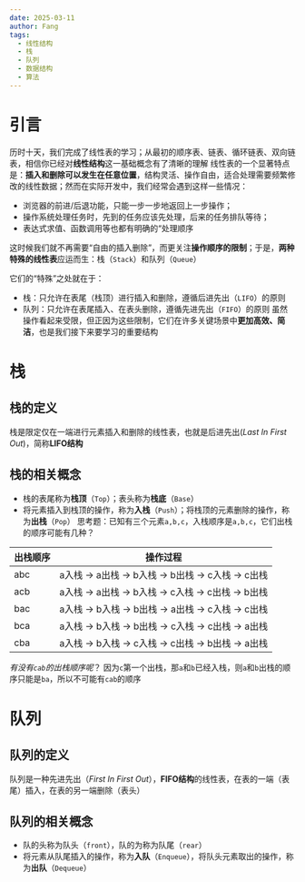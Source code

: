 ```yaml
---
date: 2025-03-11
author: Fang
tags:
  - 线性结构
  - 栈
  - 队列
  - 数据结构
  - 算法
---
```

# 引言
历时十天，我们完成了线性表的学习；从最初的顺序表、链表、循环链表、双向链表，相信你已经对**线性结构**这一基础概念有了清晰的理解
线性表的一个显著特点是：**插入和删除可以发生在任意位置**，结构灵活、操作自由，适合处理需要频繁修改的线性数据；然而在实际开发中，我们经常会遇到这样一些情况：
- 浏览器的前进/后退功能，只能一步一步地返回上一步操作；
- 操作系统处理任务时，先到的任务应该先处理，后来的任务排队等待；
- 表达式求值、函数调用等也都有明确的“处理顺序

这时候我们就不再需要“自由的插入删除”，而更关注**操作顺序的限制**；于是，**两种特殊的线性表**应运而生：栈（`Stack`）和队列（`Queue`）

它们的“特殊”之处就在于：
- 栈：只允许在表尾（栈顶）进行插入和删除，遵循后进先出（`LIFO`）的原则
- 队列：只允许在表尾插入、在表头删除，遵循先进先出（`FIFO`）的原则
虽然操作看起来受限，但正因为这些限制，它们在许多关键场景中**更加高效、简洁**，也是我们接下来要学习的重要结构

# 栈
## 栈的定义
栈是限定仅在一端进行元素插入和删除的线性表，也就是后进先出(*Last In First Out*)，简称**LIFO结构**

## 栈的相关概念
- 栈的表尾称为**栈顶**（`Top`）；表头称为**栈底**（`Base`）
- 将元素插入到栈顶的操作，称为**入栈**（`Push`）；将栈顶的元素删除的操作，称为**出栈**（`Pop`）
思考题：已知有三个元素`a,b,c`，入栈顺序是`a,b,c`，它们出栈的顺序可能有几种？

| 出栈顺序 | 操作过程                                   |
| ---- | -------------------------------------- |
| abc  | a入栈 -> a出栈 -> b入栈 -> b出栈 -> c入栈 -> c出栈 |
| acb  | a入栈 -> a出栈 -> b入栈 -> c入栈 -> c出栈 -> b出栈 |
| bac  | a入栈 -> b入栈 -> b出栈 -> a出栈 -> c入栈 -> c出栈 |
| bca  | a入栈 -> b入栈 -> b出栈 -> c入栈 -> c出栈 -> a出栈 |
| cba  | a入栈 -> b入栈 -> c入栈 -> c出栈 -> b出栈 -> a出栈 |


*有没有`cab`的出栈顺序呢*？
因为`c`第一个出栈，那`a`和`b`已经入栈，则`a`和`b`出栈的顺序只能是`ba`，所以不可能有`cab`的顺序

# 队列
## 队列的定义
队列是一种先进先出（*First In First Out*），**FIFO结构**的线性表，在表的一端（表尾）插入，在表的另一端删除（表头）
## 队列的相关概念
- 队的头称为队头（`front`），队的为称为队尾（`rear`）
- 将元素从队尾插入的操作，称为**入队**（`Enqueue`），将队头元素取出的操作，称为**出队**（`Dequeue`）
